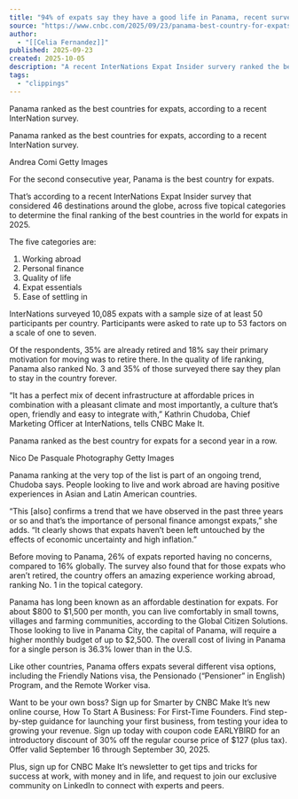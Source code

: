 ```yaml
---
title: "94% of expats say they have a good life in Panama, recent survey shows: 'It has a perfect mix of decent infrastructure at affordable prices'"
source: "https://www.cnbc.com/2025/09/23/panama-best-country-for-expats-internations-survey.html"
author:
  - "[[Celia Fernandez]]"
published: 2025-09-23
created: 2025-10-05
description: "A recent InterNations Expat Insider survery ranked the best countries for expats in 2025 and Panama topped the list."
tags:
  - "clippings"
---
```

Panama ranked as the best countries for expats, according to a recent InterNation survey.

Panama ranked as the best countries for expats, according to a recent InterNation survey.

Andrea Comi  Getty Images

For the second consecutive year, Panama is the best country for expats.

That’s according to a recent InterNations Expat Insider survey that considered 46 destinations around the globe, across five topical categories to determine the final ranking of the best countries in the world for expats in 2025.

The five categories are:

1. Working abroad
2. Personal finance
3. Quality of life
4. Expat essentials
5. Ease of settling in

InterNations surveyed 10,085 expats with a sample size of at least 50 participants per country. Participants were asked to rate up to 53 factors on a scale of one to seven.

Of the respondents, 35% are already retired and 18% say their primary motivation for moving was to retire there. In the quality of life ranking, Panama also ranked No. 3 and 35% of those surveyed there say they plan to stay in the country forever.

“It has a perfect mix of decent infrastructure at affordable prices in combination with a pleasant climate and most importantly, a culture that’s open, friendly and easy to integrate with,” Kathrin Chudoba, Chief Marketing Officer at InterNations, tells CNBC Make It.

Panama ranked as the best country for expats for a second year in a row.

Nico De Pasquale Photography  Getty Images

Panama ranking at the very top of the list is part of an ongoing trend, Chudoba says. People looking to live and work abroad are having positive experiences in Asian and Latin American countries.

“This \[also\] confirms a trend that we have observed in the past three years or so and that’s the importance of personal finance amongst expats,” she adds. “It clearly shows that expats haven’t been left untouched by the effects of economic uncertainty and high inflation.”

Before moving to Panama, 26% of expats reported having no concerns, compared to 16% globally. The survey also found that for those expats who aren’t retired, the country offers an amazing experience working abroad, ranking No. 1 in the topical category.

Panama has long been known as an affordable destination for expats. For about $800 to $1,500 per month, you can live comfortably in small towns, villages and farming communities, according to the Global Citizen Solutions. Those looking to live in Panama City, the capital of Panama, will require a higher monthly budget of up to $2,500. The overall cost of living in Panama for a single person is 36.3% lower than in the U.S.

Like other countries, Panama offers expats several different visa options, including the Friendly Nations visa, the Pensionado (“Pensioner” in English) Program, and the Remote Worker visa.

Want to be your own boss? Sign up for Smarter by CNBC Make It’s new online course, How To Start A Business: For First-Time Founders. Find step-by-step guidance for launching your first business, from testing your idea to growing your revenue. Sign up today with coupon code EARLYBIRD for an introductory discount of 30% off the regular course price of $127 (plus tax). Offer valid September 16 through September 30, 2025.

Plus, sign up for CNBC Make It’s newsletter to get tips and tricks for success at work, with money and in life, and request to join our exclusive community on LinkedIn to connect with experts and peers.
